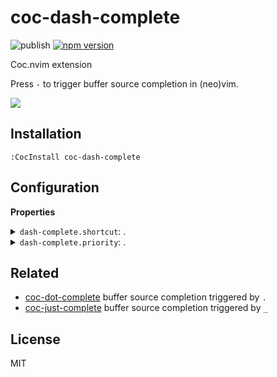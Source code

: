 # coc-dash-complete

![publish](https://github.com/voldikss/coc-dash-complete/workflows/publish/badge.svg)
[![npm version](https://badge.fury.io/js/coc-dash-complete.svg)](https://badge.fury.io/js/coc-dash-complete)

Coc.nvim extension

Press `-` to trigger buffer source completion in (neo)vim.

![](https://user-images.githubusercontent.com/20282795/112474198-436b6300-8daa-11eb-8399-96669cc4be3d.gif)

## Installation

```vim
:CocInstall coc-dash-complete
```

## Configuration

<!-- Generated by 'p run bulid:doc', please don't edit it directly -->
<!-- prettier-ignore-start -->
<strong>Properties</strong>
<details>
<summary><code>dash-complete.shortcut</code>: .</summary>
Type: <pre><code>string</code></pre>Default: <pre><code>"dash-complete"</code></pre>
</details>
<details>
<summary><code>dash-complete.priority</code>: .</summary>
Type: <pre><code>number</code></pre>Default: <pre><code>3</code></pre>
</details>

<!-- prettier-ignore-end -->

## Related

- [coc-dot-complete](https://github.com/voldikss/coc-dot-complete)  buffer source completion triggered by `.`
- [coc-just-complete](https://github.com/voldikss/coc-just-complete) buffer source completion triggered by `_`

## License

MIT
